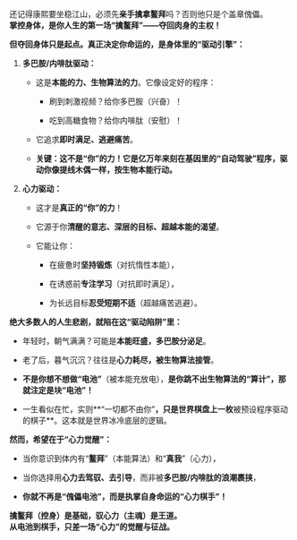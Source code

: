 还记得康熙要坐稳江山，必须先**亲手擒拿鳌拜**吗？否则他只是个盖章傀儡。  
**掌控身体，是你人生的第一场“擒鳌拜”——夺回肉身的主权！**

**但夺回身体只是起点。真正决定你命运的，是身体里的“驱动引擎”：**

1. **多巴胺/内啡肽驱动：**
    
    - 这是**本能的力、生物算法的力**。它像设定好的程序：
        
        - 刷到刺激视频？给你多巴胺（兴奋）！
            
        - 吃到高糖食物？给你内啡肽（安慰）！
            
    - 它追求**即时满足、逃避痛苦**。
        
    - **关键：这不是“你”的力！它是亿万年来刻在基因里的“自动驾驶”程序，驱动你像提线木偶一样，按生物本能行动。**
        
2. **心力驱动：**
    
    - 这才是**真正的“你”的力**！
        
    - 它源于你**清醒的意志、深层的目标、超越本能的渴望**。
        
    - 它能让你：
        
        - 在疲惫时**坚持锻炼**（对抗惰性本能），
            
        - 在诱惑前**专注学习**（对抗即时满足），
            
        - 为长远目标**忍受短期不适**（超越痛苦逃避）。
            

**绝大多数人的人生悲剧，就陷在这“驱动陷阱”里：**

- 年轻时，朝气满满？可能是**本能旺盛，多巴胺分泌足**。
    
- 老了后，暮气沉沉？往往是**心力耗尽，被生物算法接管**。
    
- **不是你想不想做“电池”**（被本能充放电），**是你跳不出生物算法的“算计”，那就注定是块“电池”！**
    
- 一生看似在忙，实则**“一切都不由你”**，只是世界棋盘上一枚**被预设程序驱动的棋子**。这本就是世界冰冷底层的逻辑。
    

**然而，希望在于“心力觉醒”：**

- 当你意识到体内有“**鳌拜**”（本能算法）和“**真我**”（心力），
    
- 当你选择用**心力去驾驭、去引导**，而非被**多巴胺/内啡肽的浪潮裹挟**，
    
- **你就不再是“傀儡电池”，而是执掌自身命运的“心力棋手”！**
    

**擒鳌拜（控身）是基础，驭心力（主魂）是王道。**  
**从电池到棋手，只差一场“心力”的觉醒与征战。**